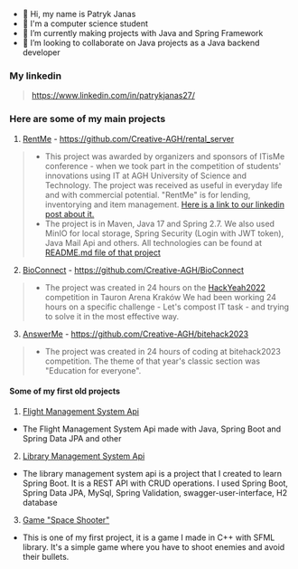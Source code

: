 - 👋 Hi, my name is Patryk Janas
- 👀 I'm a computer science student
- 🌱 I’m currently making projects with Java and Spring Framework
- 💞️ I’m looking to collaborate on Java projects as a Java backend developer

### My linkedin 
>https://www.linkedin.com/in/patrykjanas27/

### Here are some of my main projects
1) [RentMe](https://github.com/Creative-AGH/rental_server) - https://github.com/Creative-AGH/rental_server
> - This project was awarded by organizers and sponsors of ITisMe conference - when we took part in the competition of 
students' innovations using IT at AGH University of Science and Technology. The project was received as useful in 
everyday life and with commercial potential. "RentMe" is for lending, inventorying and item management. 
[Here is a link to our linkedin post about it.](https://www.linkedin.com/posts/patrykjanas27_itisme-agh-wsei-activity-6991767468838940672-3fZr?utm_source=share&utm_medium=member_desktop)
> - The project is in Maven, Java 17 and Spring 2.7. We also used MinIO for local storage, 
> Spring Security (Login with JWT token), Java Mail Api and others.
All technologies can be found at [README.md file of that project](https://github.com/Creative-AGH/rental_server/blob/master/README.md)


2) [BioConnect](https://github.com/Creative-AGH/BioConnect) - https://github.com/Creative-AGH/BioConnect
> - The project was created in 24 hours on the [HackYeah2022](https://hackyeah.pl/) competition in Tauron Arena Kraków
  We had been working 24 hours on a specific challenge - Let's compost IT task - and trying to solve it in the most effective way.


3) [AnswerMe](https://github.com/Creative-AGH/bitehack2023) - https://github.com/Creative-AGH/bitehack2023
> - The project was created in 24 hours of coding at bitehack2023 competition. 
The theme of that year's classic section was "Education for everyone". 

#### Some of my first old projects
1) [Flight Management System Api](https://github.com/PatrykJanas27/FlightManagement)
 - The Flight Management System Api made with Java, Spring Boot and Spring Data JPA and other
2) [Library Management System Api](https://github.com/PatrykJanas27/library-management-api)
 - The library management system api is a project that I created to learn Spring Boot.
It is a REST API with CRUD operations. I used Spring Boot, Spring Data JPA, MySql, Spring Validation, 
swagger-user-interface, H2 database
3) [Game "Space Shooter"](https://github.com/PatrykJanas27/game-space-shooter-cpp-sfml)
 - This is one of my first project, it is a game I made in C++ with SFML library. It's a simple game where you have to shoot enemies and avoid their bullets.
<!---
PatrykJanas27/PatrykJanas27 is a ✨ special ✨ repository because its `README.md` (this file) appears on your GitHub profile.
You can click the Preview link to take a look at your changes.
--->
